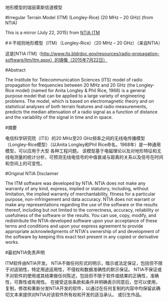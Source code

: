 地形模型的瑞丽莱斯信道模型


#Irregular Terrain Model (ITM) (Longley-Rice) (20 MHz – 20 GHz) (from NTIA)

This is a mirror (July 22, 2015) from [NTIA ITM](http://www.its.bldrdoc.gov/resources/radio-propagation-software/itm/itm.aspx)

#＃不规则地形模型（ITM）（Longley-Rice）（20 MHz – 20 GHz）（来自NTIA）

这是[NTIA ITM]（http://www.its.bldrdoc.gov/resources/radio-propagation-software/itm/itm.aspx）的镜像（2015年7月22日）


#Abstract

The Institute for Telecommunication Sciences (ITS) model of radio propagation for frequencies between 20 MHz and 20 GHz (the Longley-Rice model) (named for Anita Longley & Phil Rice, 1968) is a general purpose model that can be applied to a large variety of engineering problems. The model, which is based on electromagnetic theory and on statistical analyses of both terrain features and radio measurements, predicts the median attenuation of a radio signal as a function of distance and the variability of the signal in time and in space.

#摘要

电信科学研究院（ITS）的20 MHz至20 GHz频率之间的无线电传播模型（Longley-Rice模型）（以Anita Longley和Phil Rice命名，1968年）是一种通用模型，可以应用于大型 各种工程问题。 该模型基于电磁理论以及对地形特征和无线电测量的统计分析，可预测无线电信号的中值衰减与距离的关系以及信号在时间和空间上的可变性。

#Original NTIA Disclaimer

The ITM software was developed by NTIA. NTIA does not make any warranty of any kind, express, implied or statutory, including, without limitation, the implied warranty of merchantability, fitness for a particular purpose, non-infringement and data accuracy. NTIA does not warrant or make any representations regarding the use of the software or the results thereof, including but not limited to the correctness, accuracy, reliability or usefulness of the software or the results. You can use, copy, modify, and redistribute the NTIA-developed software upon your acceptance of these terms and conditions and upon your express agreement to provide appropriate acknowledgments of NTIA's ownership of and development of the software by keeping this exact text present in any copied or derivative works.

#最初NTIA免责声明

ITM软件由NTIA开发。 NTIA不做任何形式的明示，暗示或法定保证，包括但不限于对适销性，特定用途适用性，不侵权和数据准确性的默示保证。 NTIA不保证或不对软件的使用或其结果做任何陈述，包括但不限于软件或结果的正确性，准确性，可靠性或有用性。 在接受这些条款和条件并明确表示同意后，您可以使用，复制，修改和重新分发NTIA开发的软件，以通过在任何复制的内容中均保留此确切文本来提供对NTIA对该软件所有权和开发的适当承认。 或衍生作品。
